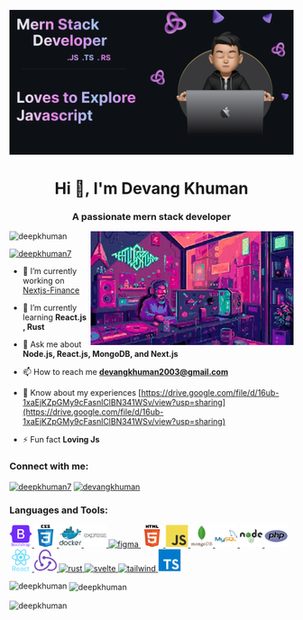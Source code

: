 ![logo](https://github.com/Deepkhuman/deepkhuman/blob/main/banner2.png)

<h1 align="center">Hi 👋, I'm Devang Khuman</h1>
<h3 align="center">A passionate mern stack developer</h3>

<img align="right" alt="Coding" src="https://github.com/Deepkhuman/deepkhuman/blob/main/WhatsApp%20GIF%202024-08-03%20at%2016.28.03.gif">

<p align="left"> <img src="https://komarev.com/ghpvc/?username=deepkhuman&label=Profile%20views&color=0e75b6&style=flat" alt="deepkhuman" /> </p>

<p align="left"> <a href="https://twitter.com/deepkhuman7" target="blank"><img src="https://img.shields.io/twitter/follow/deepkhuman7?logo=twitter&style=for-the-badge" alt="deepkhuman7" /></a> </p>

- 🔭 I’m currently working on [Nextjs-Finance](https://github.com/Deepkhuman/Nextjs-Finance)

- 🌱 I’m currently learning **React.js , Rust**

- 💬 Ask me about **Node.js, React.js, MongoDB, and Next.js**

- 📫 How to reach me **devangkhuman2003@gmail.com**

- 📄 Know about my experiences [https://drive.google.com/file/d/16ub-1xaEjKZpGMy9cFasnlClBN341WSv/view?usp=sharing](https://drive.google.com/file/d/16ub-1xaEjKZpGMy9cFasnlClBN341WSv/view?usp=sharing)

- ⚡ Fun fact **Loving Js**

<h3 align="left">Connect with me:</h3>
<p align="left">
<a href="https://twitter.com/deepkhuman7" target="blank"><img align="center" src="https://raw.githubusercontent.com/rahuldkjain/github-profile-readme-generator/master/src/images/icons/Social/twitter.svg" alt="deepkhuman7" height="30" width="40" /></a>
<a href="https://linkedin.com/in/devangkhuman" target="blank"><img align="center" src="https://raw.githubusercontent.com/rahuldkjain/github-profile-readme-generator/master/src/images/icons/Social/linked-in-alt.svg" alt="devangkhuman" height="30" width="40" /></a>
</p>

<h3 align="left">Languages and Tools:</h3>
<p align="left"> <a href="https://getbootstrap.com" target="_blank" rel="noreferrer"> <img src="https://raw.githubusercontent.com/devicons/devicon/master/icons/bootstrap/bootstrap-plain-wordmark.svg" alt="bootstrap" width="40" height="40"/> </a> <a href="https://www.w3schools.com/css/" target="_blank" rel="noreferrer"> <img src="https://raw.githubusercontent.com/devicons/devicon/master/icons/css3/css3-original-wordmark.svg" alt="css3" width="40" height="40"/> </a> <a href="https://www.docker.com/" target="_blank" rel="noreferrer"> <img src="https://raw.githubusercontent.com/devicons/devicon/master/icons/docker/docker-original-wordmark.svg" alt="docker" width="40" height="40"/> </a> <a href="https://expressjs.com" target="_blank" rel="noreferrer"> <img src="https://raw.githubusercontent.com/devicons/devicon/master/icons/express/express-original-wordmark.svg" alt="express" width="40" height="40"/> </a> <a href="https://www.figma.com/" target="_blank" rel="noreferrer"> <img src="https://www.vectorlogo.zone/logos/figma/figma-icon.svg" alt="figma" width="40" height="40"/> </a> <a href="https://www.w3.org/html/" target="_blank" rel="noreferrer"> <img src="https://raw.githubusercontent.com/devicons/devicon/master/icons/html5/html5-original-wordmark.svg" alt="html5" width="40" height="40"/> </a> <a href="https://developer.mozilla.org/en-US/docs/Web/JavaScript" target="_blank" rel="noreferrer"> <img src="https://raw.githubusercontent.com/devicons/devicon/master/icons/javascript/javascript-original.svg" alt="javascript" width="40" height="40"/> </a> <a href="https://www.mongodb.com/" target="_blank" rel="noreferrer"> <img src="https://raw.githubusercontent.com/devicons/devicon/master/icons/mongodb/mongodb-original-wordmark.svg" alt="mongodb" width="40" height="40"/> </a> <a href="https://www.mysql.com/" target="_blank" rel="noreferrer"> <img src="https://raw.githubusercontent.com/devicons/devicon/master/icons/mysql/mysql-original-wordmark.svg" alt="mysql" width="40" height="40"/> </a> <a href="https://nodejs.org" target="_blank" rel="noreferrer"> <img src="https://raw.githubusercontent.com/devicons/devicon/master/icons/nodejs/nodejs-original-wordmark.svg" alt="nodejs" width="40" height="40"/> </a> <a href="https://www.php.net" target="_blank" rel="noreferrer"> <img src="https://raw.githubusercontent.com/devicons/devicon/master/icons/php/php-original.svg" alt="php" width="40" height="40"/> </a> <a href="https://reactjs.org/" target="_blank" rel="noreferrer"> <img src="https://raw.githubusercontent.com/devicons/devicon/master/icons/react/react-original-wordmark.svg" alt="react" width="40" height="40"/> </a> <a href="https://redux.js.org" target="_blank" rel="noreferrer"> <img src="https://raw.githubusercontent.com/devicons/devicon/master/icons/redux/redux-original.svg" alt="redux" width="40" height="40"/> </a> <a href="https://www.rust-lang.org" target="_blank" rel="noreferrer"> <img src="https://upload.wikimedia.org/wikipedia/commons/d/d5/Rust_programming_language_black_logo.svg" alt="rust" width="40" height="40"/> </a> <a href="https://svelte.dev" target="_blank" rel="noreferrer"> <img src="https://upload.wikimedia.org/wikipedia/commons/1/1b/Svelte_Logo.svg" alt="svelte" width="40" height="40"/> </a> <a href="https://tailwindcss.com/" target="_blank" rel="noreferrer"> <img src="https://www.vectorlogo.zone/logos/tailwindcss/tailwindcss-icon.svg" alt="tailwind" width="40" height="40"/> </a> <a href="https://www.typescriptlang.org/" target="_blank" rel="noreferrer"> <img src="https://raw.githubusercontent.com/devicons/devicon/master/icons/typescript/typescript-original.svg" alt="typescript" width="40" height="40"/> </a> </p>

<p><img align="left" src="https://github-readme-stats.vercel.app/api/top-langs?username=deepkhuman&show_icons=true&locale=en&layout=compact" alt="deepkhuman" /></p>

<p>&nbsp;<img align="center" src="https://github-readme-stats.vercel.app/api?username=deepkhuman&show_icons=true&locale=en" alt="deepkhuman" /></p>

<p><img align="center" src="https://github-readme-streak-stats.herokuapp.com/?user=deepkhuman&" alt="deepkhuman" /></p>

